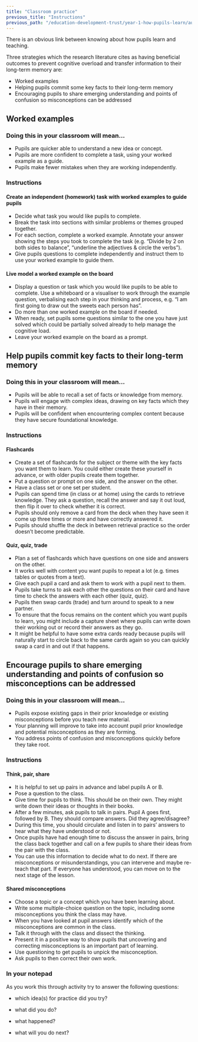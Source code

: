 ```yaml
---
title: "Classroom practice"
previous_title: "Instructions"
previous_path: "/education-development-trust/year-1-how-pupils-learn/autumn-week-6-ect-instructions"
---
```


There is an obvious link between knowing about how pupils learn and teaching.

Three strategies which the research literature cites as having beneficial outcomes to prevent cognitive overload and transfer information to their long-term memory are:

- Worked examples
- Helping pupils commit some key facts to their long-term memory
- Encouraging pupils to share emerging understanding and points of confusion so misconceptions can be addressed

## Worked examples

### Doing this in your classroom will mean…

- Pupils are quicker able to understand a new idea or concept.
- Pupils are more confident to complete a task, using your worked example as a guide.
- Pupils make fewer mistakes when they are working independently.

### Instructions

#### Create an independent (homework) task with worked examples to guide pupils

- Decide what task you would like pupils to complete.
- Break the task into sections with similar problems or themes grouped together.
- For each section, complete a worked example. Annotate your answer showing the steps you took to complete the task (e.g. “Divide by 2 on both sides to balance”, “underline the adjectives & circle the verbs”).
- Give pupils questions to complete independently and instruct them to use your worked example to guide them.

#### Live model a worked example on the board

- Display a question or task which you would like pupils to be able to complete. Use a whiteboard or a visualiser to work through the example question, verbalising each step in your thinking and process, e.g. “I am first going to draw out the sweets each person has”.
- Do more than one worked example on the board if needed.
- When ready, set pupils some questions similar to the one you have just solved which could be partially solved already to help manage the cognitive load.
- Leave your worked example on the board as a prompt.

## Help pupils commit key facts to their long-term memory

### Doing this in your classroom will mean…

- Pupils will be able to recall a set of facts or knowledge from memory.
- Pupils will engage with complex ideas, drawing on key facts which they have in their memory.
- Pupils will be confident when encountering complex content because they have secure foundational knowledge.

### Instructions

#### Flashcards

- Create a set of flashcards for the subject or theme with the key facts you want them to learn. You could either create these yourself in advance, or with older pupils create them together.
- Put a question or prompt on one side, and the answer on the other.
- Have a class set or one set per student.
- Pupils can spend time (in class or at home) using the cards to retrieve knowledge. They ask a question, recall the answer and say it out loud, then flip it over to check whether it is correct.
- Pupils should only remove a card from the deck when they have seen it come up three times or more and have correctly answered it.
- Pupils should shuffle the deck in between retrieval practice so the order doesn’t become predictable.

#### Quiz, quiz, trade

- Plan a set of flashcards which have questions on one side and answers on the other.
- It works well with content you want pupils to repeat a lot (e.g. times tables or quotes from a text).
- Give each pupil a card and ask them to work with a pupil next to them.
- Pupils take turns to ask each other the questions on their card and have time to check the answers with each other (quiz, quiz).
- Pupils then swap cards (trade) and turn around to speak to a new partner.
- To ensure that the focus remains on the content which you want pupils to learn, you might include a capture sheet where pupils can write down their working out or record their answers as they go.
- It might be helpful to have some extra cards ready because pupils will naturally start to circle back to the same cards again so you can quickly swap a card in and out if that happens.

## Encourage pupils to share emerging understanding and points of confusion so misconceptions can be addressed

### Doing this in your classroom will mean…

- Pupils expose existing gaps in their prior knowledge or existing misconceptions before you teach new material.
- Your planning will improve to take into account pupil prior knowledge and potential misconceptions as they are forming.
- You address points of confusion and misconceptions quickly before they take root.

### Instructions

#### Think, pair, share

- It is helpful to set up pairs in advance and label pupils A or B.
- Pose a question to the class.
- Give time for pupils to think. This should be on their own. They might write down their ideas or thoughts in their books.
- After a few minutes, ask pupils to talk in pairs. Pupil A goes first, followed by B. They should compare answers. Did they agree/disagree?
- During this time, you should circulate and listen in to pairs’ answers to hear what they have understood or not.
- Once pupils have had enough time to discuss the answer in pairs, bring the class back together and call on a few pupils to share their ideas from the pair with the class.
- You can use this information to decide what to do next. If there are misconceptions or misunderstandings, you can intervene and maybe re-teach that part. If everyone has understood, you can move on to the next stage of the lesson.

#### Shared misconceptions

- Choose a topic or a concept which you have been learning about.
- Write some multiple-choice question on the topic, including some misconceptions you think the class may have.
- When you have looked at pupil answers identify which of the misconceptions are common in the class.
- Talk it through with the class and dissect the thinking.
- Present it in a positive way to show pupils that uncovering and correcting misconceptions is an important part of learning.
- Use questioning to get pupils to unpick the misconception.
- Ask pupils to then correct their own work.

### In your notepad

As you work this through activity try to answer the following questions:

- which idea(s) for practice did you try?

- what did you do?

- what happened?

- what will you do next?
